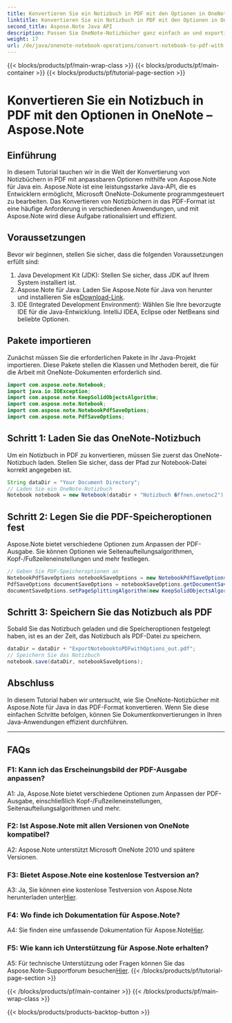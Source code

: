 ```yaml
---
title: Konvertieren Sie ein Notizbuch in PDF mit den Optionen in OneNote – Aspose.Note
linktitle: Konvertieren Sie ein Notizbuch in PDF mit den Optionen in OneNote – Aspose.Note
second_title: Aspose.Note Java API
description: Passen Sie OneNote-Notizbücher ganz einfach an und exportieren Sie sie in PDF! Aspose.Note für Java übernimmt die schwere Arbeit. Schritt-für-Schritt-Anleitung inklusive! #OneNote #Java #Aspose
weight: 17
url: /de/java/onenote-notebook-operations/convert-notebook-to-pdf-with-options/
---
```


{{< blocks/products/pf/main-wrap-class >}}
{{< blocks/products/pf/main-container >}}
{{< blocks/products/pf/tutorial-page-section >}}

# Konvertieren Sie ein Notizbuch in PDF mit den Optionen in OneNote – Aspose.Note

## Einführung

In diesem Tutorial tauchen wir in die Welt der Konvertierung von Notizbüchern in PDF mit anpassbaren Optionen mithilfe von Aspose.Note für Java ein. Aspose.Note ist eine leistungsstarke Java-API, die es Entwicklern ermöglicht, Microsoft OneNote-Dokumente programmgesteuert zu bearbeiten. Das Konvertieren von Notizbüchern in das PDF-Format ist eine häufige Anforderung in verschiedenen Anwendungen, und mit Aspose.Note wird diese Aufgabe rationalisiert und effizient.

## Voraussetzungen

Bevor wir beginnen, stellen Sie sicher, dass die folgenden Voraussetzungen erfüllt sind:

1. Java Development Kit (JDK): Stellen Sie sicher, dass JDK auf Ihrem System installiert ist.
2. Aspose.Note für Java: Laden Sie Aspose.Note für Java von herunter und installieren Sie es[Download-Link](https://releases.aspose.com/note/java/).
3. IDE (Integrated Development Environment): Wählen Sie Ihre bevorzugte IDE für die Java-Entwicklung. IntelliJ IDEA, Eclipse oder NetBeans sind beliebte Optionen.

## Pakete importieren

Zunächst müssen Sie die erforderlichen Pakete in Ihr Java-Projekt importieren. Diese Pakete stellen die Klassen und Methoden bereit, die für die Arbeit mit OneNote-Dokumenten erforderlich sind.

```java
import com.aspose.note.Notebook;
import java.io.IOException;
import com.aspose.note.KeepSolidObjectsAlgorithm;
import com.aspose.note.Notebook;
import com.aspose.note.NotebookPdfSaveOptions;
import com.aspose.note.PdfSaveOptions;
```

## Schritt 1: Laden Sie das OneNote-Notizbuch

Um ein Notizbuch in PDF zu konvertieren, müssen Sie zuerst das OneNote-Notizbuch laden. Stellen Sie sicher, dass der Pfad zur Notebook-Datei korrekt angegeben ist.

```java
String dataDir = "Your Document Directory";
// Laden Sie ein OneNote-Notizbuch
Notebook notebook = new Notebook(dataDir + "Notizbuch �ffnen.onetoc2");
```

## Schritt 2: Legen Sie die PDF-Speicheroptionen fest

Aspose.Note bietet verschiedene Optionen zum Anpassen der PDF-Ausgabe. Sie können Optionen wie Seitenaufteilungsalgorithmen, Kopf-/Fußzeileneinstellungen und mehr festlegen.

```java
// Geben Sie PDF-Speicheroptionen an
NotebookPdfSaveOptions notebookSaveOptions = new NotebookPdfSaveOptions();
PdfSaveOptions documentSaveOptions = notebookSaveOptions.getDocumentSaveOptions();
documentSaveOptions.setPageSplittingAlgorithm(new KeepSolidObjectsAlgorithm());
```

## Schritt 3: Speichern Sie das Notizbuch als PDF

Sobald Sie das Notizbuch geladen und die Speicheroptionen festgelegt haben, ist es an der Zeit, das Notizbuch als PDF-Datei zu speichern.

```java
dataDir = dataDir + "ExportNotebooktoPDFwithOptions_out.pdf";
// Speichern Sie das Notizbuch
notebook.save(dataDir, notebookSaveOptions);
```

## Abschluss

In diesem Tutorial haben wir untersucht, wie Sie OneNote-Notizbücher mit Aspose.Note für Java in das PDF-Format konvertieren. Wenn Sie diese einfachen Schritte befolgen, können Sie Dokumentkonvertierungen in Ihren Java-Anwendungen effizient durchführen.

---

## FAQs

### F1: Kann ich das Erscheinungsbild der PDF-Ausgabe anpassen?

A1: Ja, Aspose.Note bietet verschiedene Optionen zum Anpassen der PDF-Ausgabe, einschließlich Kopf-/Fußzeileneinstellungen, Seitenaufteilungsalgorithmen und mehr.

### F2: Ist Aspose.Note mit allen Versionen von OneNote kompatibel?

A2: Aspose.Note unterstützt Microsoft OneNote 2010 und spätere Versionen.

### F3: Bietet Aspose.Note eine kostenlose Testversion an?

 A3: Ja, Sie können eine kostenlose Testversion von Aspose.Note herunterladen unter[Hier](https://releases.aspose.com/).

### F4: Wo finde ich Dokumentation für Aspose.Note?

 A4: Sie finden eine umfassende Dokumentation für Aspose.Note[Hier](https://reference.aspose.com/note/java/).

### F5: Wie kann ich Unterstützung für Aspose.Note erhalten?

 A5: Für technische Unterstützung oder Fragen können Sie das Aspose.Note-Supportforum besuchen[Hier](https://forum.aspose.com/c/note/28).
{{< /blocks/products/pf/tutorial-page-section >}}

{{< /blocks/products/pf/main-container >}}
{{< /blocks/products/pf/main-wrap-class >}}

{{< blocks/products/products-backtop-button >}}
